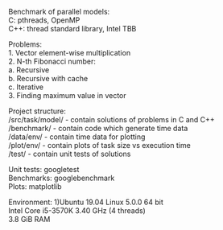 Benchmark of parallel models:  
    C: pthreads, OpenMP  
    C++: thread standard library, Intel TBB  

Problems:  
    1. Vector element-wise multiplication  
    2. N-th Fibonacci number:  
        a. Recursive  
        b. Recursive with cache  
        c. Iterative  
    3. Finding maximum value in vector  

Project structure:  
    /src/task/model/ - contain solutions of problems in C and C++  
    /benchmark/ - contain code which generate time data  
    /data/env/ - contain time data for plotting  
    /plot/env/ - contain plots of task size vs execution time  
    /test/ - contain unit tests of solutions  

Unit tests: googletest  
Benchmarks: googlebenchmark  
Plots: matplotlib  

Environment: 
1)Ubuntu 19.04 Linux 5.0.0 64 bit  
  Intel Core i5-3570K 3.40 GHz (4 threads)  
  3.8 GiB RAM  